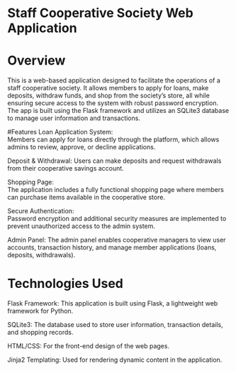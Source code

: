 # Staff Cooperative Society Web Application
# Overview
This is a web-based application designed to facilitate the operations of a staff cooperative society. It allows members to apply for loans, make deposits, withdraw funds, and shop from the society’s store, all while ensuring secure access to the system with robust password encryption. The app is built using the Flask framework and utilizes an SQLite3 database to manage user information and transactions.

#Features
Loan Application System:  
Members can apply for loans directly through the platform, which allows admins to review, approve, or decline applications.

Deposit & Withdrawal:
Users can make deposits and request withdrawals from their cooperative savings account.

Shopping Page:  
The application includes a fully functional shopping page where members can purchase items available in the cooperative store.

Secure Authentication:  
Password encryption and additional security measures are implemented to prevent unauthorized access to the admin system.

Admin Panel:
The admin panel enables cooperative managers to view user accounts, transaction history, and manage member applications (loans, deposits, withdrawals).

# Technologies Used
Flask Framework:  This application is built using Flask, a lightweight web framework for Python.

SQLite3:  The database used to store user information, transaction details, and shopping records.

HTML/CSS:  For the front-end design of the web pages.

Jinja2 Templating:  Used for rendering dynamic content in the application.
